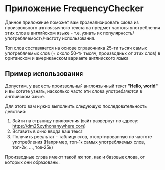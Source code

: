 # Приложение FrequencyChecker
Данное приложение поможет вам проанализировать слова 
из произвольного англоязычного текста на предмет частоты употребления этих слов
в английском языке - т.е. узнать их популярность/употребляемость/частоту использования.

Топ слов составляется на основе справочника 25-ти тысяч самых употребляемых слов 
(+ около 50-ти тысяч, производных от этих слов) 
в британском и американском варианте английского языка

## Пример использования

Допустим, у вас есть произвольный англоязычный текст
**"Hello, world"** 
и вы хотите узнать, насколько часто эти слова употребляются в английском языке.

Для этого вам нужно выполнить следующую последовательность действий:

1) Зайти на страницу приложения
(сайт развернут по адресу: https://dm25.pythonanywhere.com)
2) Вставить в окно ввода ваш текст
3) Получить результат - таблицу слов, отсортированную по частоте употребления
(Например, топ-1к самых употребляемых слов, топ-2к, ..., топ-25к)

Производные слова имеют такой же топ, как и базовые слова, 
от которых они образованы.